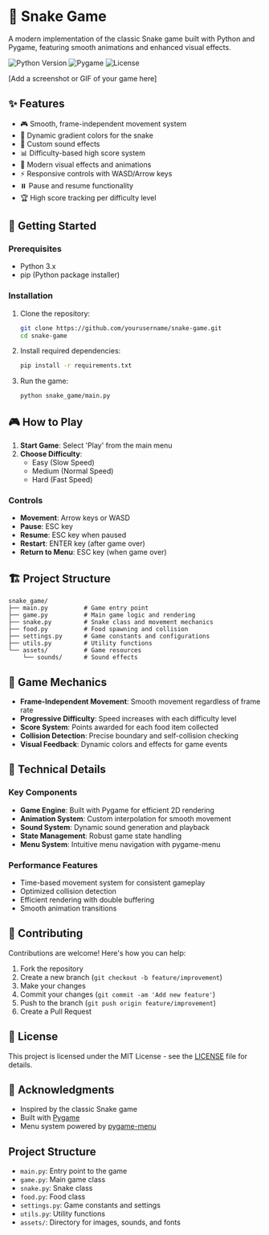 # 🐍 Snake Game

A modern implementation of the classic Snake game built with Python and Pygame, featuring smooth animations and enhanced visual effects.

![Python Version](https://img.shields.io/badge/python-3.x-blue.svg)
![Pygame](https://img.shields.io/badge/pygame-2.x-red.svg)
![License](https://img.shields.io/badge/license-MIT-green.svg)

[Add a screenshot or GIF of your game here]

## ✨ Features

- 🎮 Smooth, frame-independent movement system
- 🌈 Dynamic gradient colors for the snake
- 🎵 Custom sound effects
- 📊 Difficulty-based high score system
- 🎨 Modern visual effects and animations
- ⚡ Responsive controls with WASD/Arrow keys
- ⏸️ Pause and resume functionality
- 🏆 High score tracking per difficulty level

## 🚀 Getting Started

### Prerequisites

- Python 3.x
- pip (Python package installer)

### Installation

1. Clone the repository:
   ```bash
   git clone https://github.com/yourusername/snake-game.git
   cd snake-game
   ```

2. Install required dependencies:
   ```bash
   pip install -r requirements.txt
   ```

3. Run the game:
   ```bash
   python snake_game/main.py
   ```

## 🎮 How to Play

1. **Start Game**: Select 'Play' from the main menu
2. **Choose Difficulty**:
   - Easy (Slow Speed)
   - Medium (Normal Speed)
   - Hard (Fast Speed)

### Controls

- **Movement**: Arrow keys or WASD
- **Pause**: ESC key
- **Resume**: ESC key when paused
- **Restart**: ENTER key (after game over)
- **Return to Menu**: ESC key (when game over)

## 🏗️ Project Structure

```
snake_game/
├── main.py          # Game entry point
├── game.py          # Main game logic and rendering
├── snake.py         # Snake class and movement mechanics
├── food.py          # Food spawning and collision
├── settings.py      # Game constants and configurations
├── utils.py         # Utility functions
└── assets/          # Game resources
    └── sounds/      # Sound effects
```

## 🎯 Game Mechanics

- **Frame-Independent Movement**: Smooth movement regardless of frame rate
- **Progressive Difficulty**: Speed increases with each difficulty level
- **Score System**: Points awarded for each food item collected
- **Collision Detection**: Precise boundary and self-collision checking
- **Visual Feedback**: Dynamic colors and effects for game events

## 🔧 Technical Details

### Key Components

- **Game Engine**: Built with Pygame for efficient 2D rendering
- **Animation System**: Custom interpolation for smooth movement
- **Sound System**: Dynamic sound generation and playback
- **State Management**: Robust game state handling
- **Menu System**: Intuitive menu navigation with pygame-menu

### Performance Features

- Time-based movement system for consistent gameplay
- Optimized collision detection
- Efficient rendering with double buffering
- Smooth animation transitions

## 🤝 Contributing

Contributions are welcome! Here's how you can help:

1. Fork the repository
2. Create a new branch (`git checkout -b feature/improvement`)
3. Make your changes
4. Commit your changes (`git commit -am 'Add new feature'`)
5. Push to the branch (`git push origin feature/improvement`)
6. Create a Pull Request

## 📝 License

This project is licensed under the MIT License - see the [LICENSE](LICENSE) file for details.

## 🙏 Acknowledgments

- Inspired by the classic Snake game
- Built with [Pygame](https://www.pygame.org/)
- Menu system powered by [pygame-menu](https://pygame-menu.readthedocs.io/)



## Project Structure

- `main.py`: Entry point to the game
- `game.py`: Main game class
- `snake.py`: Snake class
- `food.py`: Food class
- `settings.py`: Game constants and settings
- `utils.py`: Utility functions
- `assets/`: Directory for images, sounds, and fonts 